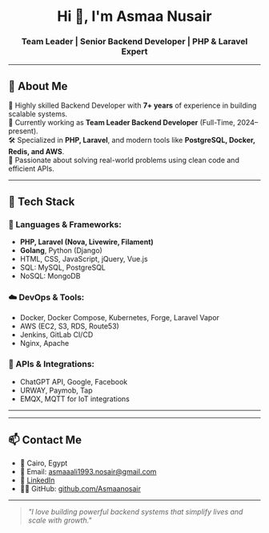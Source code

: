 <h1 align="center">Hi 👋, I'm Asmaa Nusair</h1>
<h3 align="center">Team Leader | Senior Backend Developer | PHP & Laravel Expert</h3>


---

## 🧠 About Me

🎯 Highly skilled Backend Developer with **7+ years** of experience in building scalable systems.  
💼 Currently working as **Team Leader Backend Developer** (Full-Time, 2024–present).  
🛠️ Specialized in **PHP, Laravel**, and modern tools like **PostgreSQL, Docker, Redis, and AWS**.  
🚀 Passionate about solving real-world problems using clean code and efficient APIs.

---

## 🚀 Tech Stack

### 🔧 Languages & Frameworks:
- **PHP, Laravel (Nova, Livewire, Filament)**
- **Golang**, Python (Django)
- HTML, CSS, JavaScript, jQuery, Vue.js
- SQL: MySQL, PostgreSQL
- NoSQL: MongoDB

### ☁️ DevOps & Tools:
- Docker, Docker Compose, Kubernetes, Forge, Laravel Vapor
- AWS (EC2, S3, RDS, Route53)
- Jenkins, GitLab CI/CD
- Nginx, Apache

### 🔌 APIs & Integrations:
- ChatGPT API, Google, Facebook
- URWAY, Paymob, Tap
- EMQX, MQTT for IoT integrations

---


---

## 📫 Contact Me

- 📍 Cairo, Egypt  
- 📧 Email: asmaaali1993.nosair@gmail.com  
- 🔗 [LinkedIn](https://www.linkedin.com/in/asmaa-nosair-19378192/)  
- 🧑‍💻 GitHub: [github.com/Asmaanosair](https://github.com/Asmaanosair)

---

> *"I love building powerful backend systems that simplify lives and scale with growth."*

